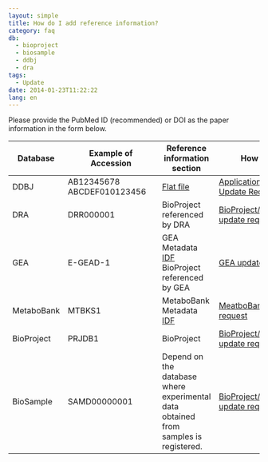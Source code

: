 ```yaml
---
layout: simple
title: How do I add reference information?
category: faq
db:
  - bioproject
  - biosample
  - ddbj
  - dra
tags: 
  - Update
date: 2014-01-23T11:22:22
lang: en
---
```

Please provide the PubMed ID (recommended) or DOI as the paper information in the form below.    
<table class="table_faq">
  <thead>
    <tr>
      <th>Database</th>
      <th>Example of Accession</th>
      <th>Reference information section</th>
      <th>How to update</th>
    </tr>
  </thead>
  <tbody>
    <tr>
      <td>DDBJ</td> 
      <td>AB12345678<br>ABCDEF010123456　</td>
      <td><a href="/ddbj/flat-file-e.ml#Reference2">Flat file</a></td>
      <td><a href="https://forms.gle/7g2YCoBjqvbBBW9V8">Application Form for Data Update Requests form</a></td>
    </tr>
    <tr>
      <td>DRA</td> 
      <td>DRR000001</td>
      <td>BioProject referenced by DRA</td> 
      <td><a href="https://forms.gle/d9cZxyzQzxPMSqW59">BioProject/BioSample/DRA update request</a></td> 
    </tr>    
    <tr>
      <td>GEA</td> 
      <td>E-GEAD-1</td>
      <td>GEA Metadata <a href="/gea/metadata.html#PubMed_ID">IDF</a><br>BioProject referenced by GEA</td> 
      <td><a href="https://forms.gle/TtzttjjxShnJ1LxdA">GEA update request </a></td> 
    </tr>
    <tr>
      <td>MetaboBank</td> 
      <td>MTBKS1</td>
      <td>MetaboBank Metadata <a href="/metabobank/metadata.html#idf">IDF</a></td> 
      <td><a href="https://forms.gle/5TAMFHAWmhjZTrny7">MeatboBank Update request</a></td> 
    </tr>
    <tr>
      <td>BioProject</td> 
      <td>PRJDB1</td>
      <td>BioProject</td> 
      <td><a href="https://forms.gle/d9cZxyzQzxPMSqW59">BioProject/BioSample/DRA update request</a></td> 
    </tr>
    <tr>
      <td>BioSample</td> 
      <td>SAMD00000001</td>
      <td>Depend on the database where experimental <br>data obtained from samples is registered.</td> 
      <td><a href="https://forms.gle/d9cZxyzQzxPMSqW59">BioProject/BioSample/DRA update request</a></td>
    </tr>
  </tbody>
</table>

